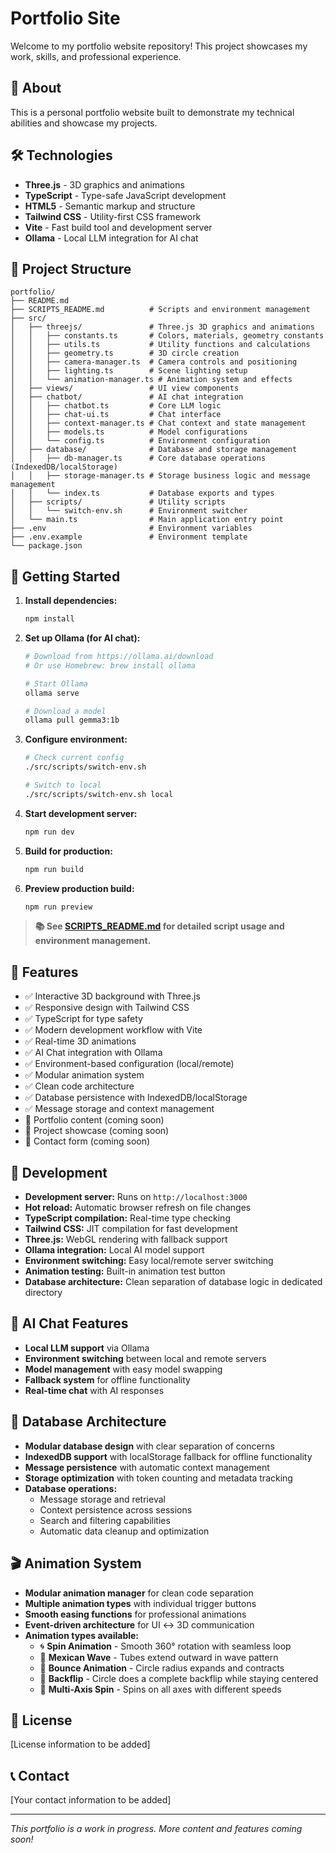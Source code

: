 # Portfolio Site

Welcome to my portfolio website repository! This project showcases my work, skills, and professional experience.

## 🚀 About

This is a personal portfolio website built to demonstrate my technical abilities and showcase my projects.

## 🛠️ Technologies

- **Three.js** - 3D graphics and animations
- **TypeScript** - Type-safe JavaScript development
- **HTML5** - Semantic markup and structure
- **Tailwind CSS** - Utility-first CSS framework
- **Vite** - Fast build tool and development server
- **Ollama** - Local LLM integration for AI chat

## 📁 Project Structure

```
portfolio/
├── README.md
├── SCRIPTS_README.md          # Scripts and environment management
├── src/
│   ├── threejs/               # Three.js 3D graphics and animations
│   │   ├── constants.ts       # Colors, materials, geometry constants
│   │   ├── utils.ts           # Utility functions and calculations
│   │   ├── geometry.ts        # 3D circle creation
│   │   ├── camera-manager.ts  # Camera controls and positioning
│   │   ├── lighting.ts        # Scene lighting setup
│   │   └── animation-manager.ts # Animation system and effects
│   ├── views/                 # UI view components
│   ├── chatbot/               # AI chat integration
│   │   ├── chatbot.ts         # Core LLM logic
│   │   ├── chat-ui.ts         # Chat interface
│   │   ├── context-manager.ts # Chat context and state management
│   │   ├── models.ts          # Model configurations
│   │   └── config.ts          # Environment configuration
│   ├── database/              # Database and storage management
│   │   ├── db-manager.ts      # Core database operations (IndexedDB/localStorage)
│   │   ├── storage-manager.ts # Storage business logic and message management
│   │   └── index.ts           # Database exports and types
│   ├── scripts/               # Utility scripts
│   │   └── switch-env.sh      # Environment switcher
│   └── main.ts                # Main application entry point
├── .env                       # Environment variables
├── .env.example               # Environment template
└── package.json
```

## 🚀 Getting Started

1. **Install dependencies:**

   ```bash
   npm install
   ```

2. **Set up Ollama (for AI chat):**

   ```bash
   # Download from https://ollama.ai/download
   # Or use Homebrew: brew install ollama

   # Start Ollama
   ollama serve

   # Download a model
   ollama pull gemma3:1b
   ```

3. **Configure environment:**

   ```bash
   # Check current config
   ./src/scripts/switch-env.sh

   # Switch to local
   ./src/scripts/switch-env.sh local
   ```

4. **Start development server:**

   ```bash
   npm run dev
   ```

5. **Build for production:**

   ```bash
   npm run build
   ```

6. **Preview production build:**
   ```bash
   npm run preview
   ```

> **📚 See [SCRIPTS_README.md](./SCRIPTS_README.md) for detailed script usage and environment management.**

## 📱 Features

- ✅ Interactive 3D background with Three.js
- ✅ Responsive design with Tailwind CSS
- ✅ TypeScript for type safety
- ✅ Modern development workflow with Vite
- ✅ Real-time 3D animations
- ✅ AI Chat integration with Ollama
- ✅ Environment-based configuration (local/remote)
- ✅ Modular animation system
- ✅ Clean code architecture
- ✅ Database persistence with IndexedDB/localStorage
- ✅ Message storage and context management
- 🔄 Portfolio content (coming soon)
- 🔄 Project showcase (coming soon)
- 🔄 Contact form (coming soon)

## 🔧 Development

- **Development server:** Runs on `http://localhost:3000`
- **Hot reload:** Automatic browser refresh on file changes
- **TypeScript compilation:** Real-time type checking
- **Tailwind CSS:** JIT compilation for fast development
- **Three.js:** WebGL rendering with fallback support
- **Ollama integration:** Local AI model support
- **Environment switching:** Easy local/remote server switching
- **Animation testing:** Built-in animation test button
- **Database architecture:** Clean separation of database logic in dedicated directory

## 🚀 AI Chat Features

- **Local LLM support** via Ollama
- **Environment switching** between local and remote servers
- **Model management** with easy model swapping
- **Fallback system** for offline functionality
- **Real-time chat** with AI responses

## 💾 Database Architecture

- **Modular database design** with clear separation of concerns
- **IndexedDB support** with localStorage fallback for offline functionality
- **Message persistence** with automatic context management
- **Storage optimization** with token counting and metadata tracking
- **Database operations:**
  - Message storage and retrieval
  - Context persistence across sessions
  - Search and filtering capabilities
  - Automatic data cleanup and optimization

## 🎬 Animation System

- **Modular animation manager** for clean code separation
- **Multiple animation types** with individual trigger buttons
- **Smooth easing functions** for professional animations
- **Event-driven architecture** for UI ↔ 3D communication
- **Animation types available:**
  - 🌀 **Spin Animation** - Smooth 360° rotation with seamless loop
  - 🌊 **Mexican Wave** - Tubes extend outward in wave pattern
  - 🦘 **Bounce Animation** - Circle radius expands and contracts
  - 🤸 **Backflip** - Circle does a complete backflip while staying centered
  - 🎡 **Multi-Axis Spin** - Spins on all axes with different speeds

## 📄 License

[License information to be added]

## 📞 Contact

[Your contact information to be added]

---

_This portfolio is a work in progress. More content and features coming soon!_
